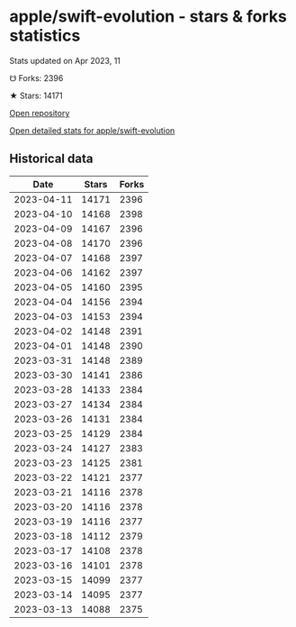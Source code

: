 # apple/swift-evolution - stars & forks statistics

Stats updated on Apr 2023, 11

☋ Forks: 2396

★ Stars: 14171

[Open repository](https://github.com/apple/swift-evolution)

[Open detailed stats for apple/swift-evolution](https://reviewgithub.com/rep/apple/swift-evolution)

## Historical data
| Date | Stars | Forks |
|------|-------|-------|
| 2023-04-11 | 14171 | 2396 | 
| 2023-04-10 | 14168 | 2398 | 
| 2023-04-09 | 14167 | 2396 | 
| 2023-04-08 | 14170 | 2396 | 
| 2023-04-07 | 14168 | 2397 | 
| 2023-04-06 | 14162 | 2397 | 
| 2023-04-05 | 14160 | 2395 | 
| 2023-04-04 | 14156 | 2394 | 
| 2023-04-03 | 14153 | 2394 | 
| 2023-04-02 | 14148 | 2391 | 
| 2023-04-01 | 14148 | 2390 | 
| 2023-03-31 | 14148 | 2389 | 
| 2023-03-30 | 14141 | 2386 | 
| 2023-03-28 | 14133 | 2384 | 
| 2023-03-27 | 14134 | 2384 | 
| 2023-03-26 | 14131 | 2384 | 
| 2023-03-25 | 14129 | 2384 | 
| 2023-03-24 | 14127 | 2383 | 
| 2023-03-23 | 14125 | 2381 | 
| 2023-03-22 | 14121 | 2377 | 
| 2023-03-21 | 14116 | 2378 | 
| 2023-03-20 | 14116 | 2378 | 
| 2023-03-19 | 14116 | 2377 | 
| 2023-03-18 | 14112 | 2379 | 
| 2023-03-17 | 14108 | 2378 | 
| 2023-03-16 | 14101 | 2378 | 
| 2023-03-15 | 14099 | 2377 | 
| 2023-03-14 | 14095 | 2377 | 
| 2023-03-13 | 14088 | 2375 | 

